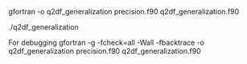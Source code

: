 gfortran -o q2df_generalization precision.f90 q2df_generalization.f90

./q2df_generalization




For debugging
gfortran -g -fcheck=all -Wall -fbacktrace -o q2df_generalization precision.f90 q2df_generalization.f90